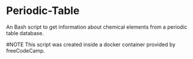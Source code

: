 # Periodic-Table
 An Bash script to get information about chemical elements from a periodic table database.


#NOTE
 This script was created inside a docker container provided by freeCodeCamp.
 
